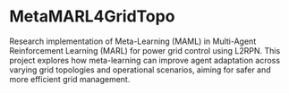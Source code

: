 # MetaMARL4GridTopo
Research implementation of Meta-Learning (MAML) in Multi-Agent Reinforcement Learning (MARL) for power grid control using L2RPN. This project explores how meta-learning can improve agent adaptation across varying grid topologies and operational scenarios, aiming for safer and more efficient grid management.
